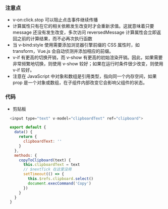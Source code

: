 ### 注意点
* v-on:click.stop 可以阻止点击事件继续传播
* 计算属性只有在它的相关依赖发生改变时才会重新求值。这就意味着只要 message 还没有发生改变，多次访问 reversedMessage 计算属性会立即返回之前的计算结果，而不必再次执行函数
* 当 v-bind:style 使用需要添加浏览器引擎前缀的 CSS 属性时，如 transform，Vue.js 会自动侦测并添加相应的前缀。
* v-if 有更高的切换开销，而 v-show 有更高的初始渲染开销。因此，如果需要非常频繁地切换，则使用 v-show 较好；如果在运行时条件很少改变，则使用 v-if 较好。
* 注意在 JavaScript 中对象和数组是引用类型，指向同一个内存空间，如果 prop 是一个对象或数组，在子组件内部改变它会影响父组件的状态。

### 代码
* 剪贴板

```javascript
  <input type="text" v-model="clipboardText" ref="clipboard">

  export default {
    data() {
      return {
        clipboardText: ''
      }
    },
    methods: {
      copyToClipboard(text) {
        this.clipboardText = text
        // $nextTick 在这里没用
        setTimeout(() => {
          this.$refs.clipboard.select()
          document.execCommand('Copy')
        })
      }
    }
  }
```
